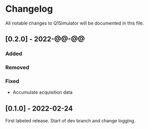 # Changelog
All notable changes to Q1Simulator will be documented in this file.

## \[0.2.0] - 2022-@@-@@
### Added

### Removed

### Fixed
- Accumulate acquisition data

## \[0.1.0] - 2022-02-24
First labeled release. Start of dev branch and change logging.
